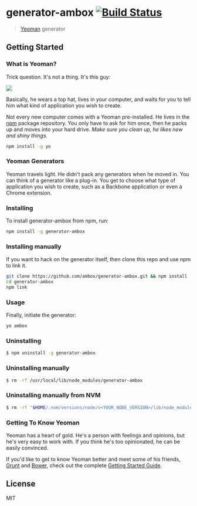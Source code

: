 # generator-ambox [![Build Status](https://secure.travis-ci.org/ambox/generator-ambox.png?branch=master)](https://travis-ci.org/ambox/generator-ambox)

> [Yeoman](http://yeoman.io) generator


## Getting Started

### What is Yeoman?

Trick question. It's not a thing. It's this guy:

![](http://i.imgur.com/JHaAlBJ.png)

Basically, he wears a top hat, lives in your computer, and waits for you to tell him what kind of application you wish to create.

Not every new computer comes with a Yeoman pre-installed. He lives in the [npm](https://npmjs.org) package repository. You only have to ask for him once, then he packs up and moves into your hard drive. *Make sure you clean up, he likes new and shiny things.*

```bash
npm install -g yo
```

### Yeoman Generators

Yeoman travels light. He didn't pack any generators when he moved in. You can think of a generator like a plug-in. You get to choose what type of application you wish to create, such as a Backbone application or even a Chrome extension.

### Installing

To install generator-ambox from npm, run:

```bash
npm install -g generator-ambox
```

### Installing manually

If you want to hack on the generator itself, then clone this repo and use npm to link it.

```bash
git clone https://github.com/ambox/generator-ambox.git && npm install
cd generator-ambox
npm link
```

### Usage

Finally, initiate the generator:

```bash
yo ambox
```

### Uninstalling

```bash
$ npm uninstall -g generator-ambox
```

### Uninstalling manually

```bash
$ rm -rf /usr/local/lib/node_modules/generator-ambox
```

### Uninstalling manually from NVM

```bash
$ rm -rf "$HOME/.nvm/versions/node/v<YOUR_NODE_VERSION>/lib/node_modules/generator-ambox"
```

### Getting To Know Yeoman

Yeoman has a heart of gold. He's a person with feelings and opinions, but he's very easy to work with. If you think he's too opinionated, he can be easily convinced.

If you'd like to get to know Yeoman better and meet some of his friends, [Grunt](http://gruntjs.com) and [Bower](http://bower.io), check out the complete [Getting Started Guide](https://github.com/yeoman/yeoman/wiki/Getting-Started).


## License

MIT

